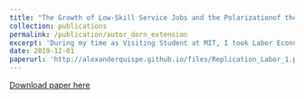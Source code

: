```yaml
---
title: "The Growth of Low-Skill Service Jobs and the Polarizationof the US Labor Market-Extension"
collection: publications
permalink: /publication/autor_dorn_extension
excerpt: 'During my time as Visiting Student at MIT, I took Labor Economics I with Josh Angrist and Daron Acemoglu. As my final project, I replicated and extended the analysis of Autor and Dorn (2013) using census data until 2015. I found that two patterns keep constant. First,  wages decline was particularly pronounced in machine operator and assemblers occupations among males. While for females, the decline was in precision production and craft occupations. Second, routine task-intensive labor markets saw rising earnings of noncollege workers in non-routine intensive occupations combined with declining wages in routine-intensive occupations.'
date: 2019-12-01
paperurl: 'http://alexanderquispe.github.io/files/Replication_Labor_1.pdf'
---
```


[Download paper here](http://alexanderquispe.github.io/files/Replication_Labor_1.pdf)
